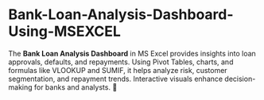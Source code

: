 # Bank-Loan-Analysis-Dashboard-Using-MSEXCEL
The **Bank Loan Analysis Dashboard** in MS Excel provides insights into loan approvals, defaults, and repayments. Using Pivot Tables, charts, and formulas like VLOOKUP and SUMIF, it helps analyze risk, customer segmentation, and repayment trends. Interactive visuals enhance decision-making for banks and analysts. 🚀
